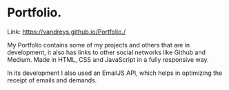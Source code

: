 # Portfolio.

Link: https://vandreys.github.io/Portfolio./

My Portfolio contains some of my projects and others that are in development, it also has links to other social networks like Github and Medium. Made in HTML, CSS and JavaScript in a fully responsive way. 

In its development I also used an EmailJS API, which helps in optimizing the receipt of emails and demands.
